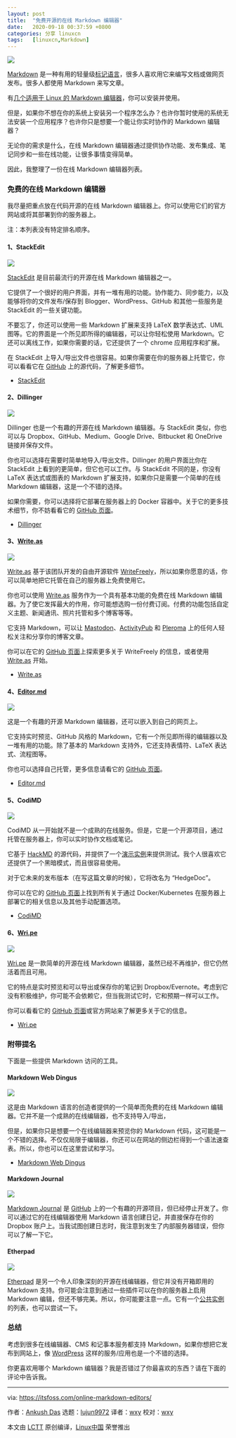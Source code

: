 ```yaml
---
layout: post
title:	"免费开源的在线 Markdown 编辑器"
date:	2020-09-18 00:37:59 +0800 
categories:	分享 linuxcn 
tags:	[linuxcn,Markdown]
---
```



![](/Asserts/Images//attachment/album/202009/18/003146ths3m8gnhi2hvs2m.jpg)


[Markdown](https://en.wikipedia.org/wiki/Markdown) 是一种有用的轻量级[标记语言](https://en.wikipedia.org/wiki/Markup_language)，很多人喜欢用它来编写文档或做网页发布。很多人都使用 Markdown 来写文章。


有[几个适用于 Linux 的 Markdown 编辑器](https://itsfoss.com/best-markdown-editors-linux/)，你可以安装并使用。


但是，如果你不想在你的系统上安装另一个程序怎么办？也许你暂时使用的系统无法安装一个应用程序？也许你只是想要一个能让你实时协作的 Markdown 编辑器？


无论你的需求是什么，在线 Markdown 编辑器通过提供协作功能、发布集成、笔记同步和一些在线功能，让很多事情变得简单。


因此，我整理了一份在线 Markdown 编辑器列表。


### 免费的在线 Markdown 编辑器


我尽量把重点放在代码开源的在线 Markdown 编辑器上。你可以使用它们的官方网站或将其部署到你的服务器上。


注：本列表没有特定排名顺序。


#### 1、StackEdit


![](/Asserts/Images//attachment/album/202009/18/003406ul7e637i02l29437.png)


[StackEdit](https://itsfoss.com/stackedit-markdown-editor/) 是目前最流行的开源在线 Markdown 编辑器之一。


它提供了一个很好的用户界面，并有一堆有用的功能。协作能力、同步能力，以及能够将你的文件发布/保存到 Blogger、WordPress、GitHub 和其他一些服务是 StackEdit 的一些关键功能。


不要忘了，你还可以使用一些 Markdown 扩展来支持 LaTeX 数学表达式、UML 图等。它的界面是一个所见即所得的编辑器，可以让你轻松使用 Markdown。它还可以离线工作，如果你需要的话，它还提供了一个 chrome 应用程序和扩展。


在 StackEdit 上导入/导出文件也很容易。如果你需要在你的服务器上托管它，你可以看看它在 [GitHub](https://github.com/benweet/stackedit) 上的源代码，了解更多细节。


* [StackEdit](https://stackedit.io/)


#### 2、Dillinger


![](/Asserts/Images//attachment/album/202009/18/003433n9h960ucxu22v6uz.jpg)


Dillinger 也是一个有趣的开源在线 Markdown 编辑器。与 StackEdit 类似，你也可以与 Dropbox、GitHub、Medium、Google Drive、Bitbucket 和 OneDrive 链接并保存文件。


你也可以选择在需要时简单地导入/导出文件。Dillinger 的用户界面比你在 StackEdit 上看到的更简单，但它也可以工作。与 StackEdit 不同的是，你没有 LaTeX 表达式或图表的 Markdown 扩展支持，如果你只是需要一个简单的在线 Markdown 编辑器，这是一个不错的选择。


如果你需要，你可以选择将它部署在服务器上的 Docker 容器中。关于它的更多技术细节，你不妨看看它的 [GitHub 页面](https://github.com/joemccann/dillinger)。


* [Dillinger](https://dillinger.io/)


#### 3、[Write.as](http://Write.as)


![](/Asserts/Images//attachment/album/202009/18/003449zy4aeumih4pdbpud.jpg)


[Write.as](http://Write.as) 基于该团队开发的自由开源软件 [WriteFreely](https://writefreely.org/)，所以如果你愿意的话，你可以简单地把它托管在自己的服务器上免费使用它。


你也可以使用 [Write.as](http://Write.as) 服务作为一个具有基本功能的免费在线 Markdown 编辑器。为了使它发挥最大的作用，你可能想选购一份付费订阅。付费的功能包括自定义主题、新闻通讯、照片托管和多个博客等等。


它支持 Markdown，可以让 [Mastodon](https://itsfoss.com/mastodon-open-source-alternative-twitter/)、[ActivityPub](https://en.wikipedia.org/wiki/ActivityPub) 和 [Pleroma](https://pleroma.social/) 上的任何人轻松关注和分享你的博客文章。


你可以在它的 [GitHub 页面](https://github.com/writeas/writefreely)上探索更多关于 WriteFreely 的信息，或者使用 [Write.as](http://Write.as) 开始。


* [Write.as](https://write.as/)


#### 4、[Editor.md](http://Editor.md)


![](/Asserts/Images//attachment/album/202009/18/003521l2x5aahgis6phyy8.jpg)


这是一个有趣的开源 Markdown 编辑器，还可以嵌入到自己的网页上。


它支持实时预览、GitHub 风格的 Markdown，它有一个所见即所得的编辑器以及一堆有用的功能。除了基本的 Markdown 支持外，它还支持表情符、LaTeX 表达式、流程图等。


你也可以选择自己托管，更多信息请看它的 [GitHub 页面](https://github.com/pandao/editor.md)。


* [Editor.md](http://editor.md.ipandao.com/en.html)


#### 5、CodiMD


![](/Asserts/Images//attachment/album/202009/18/003552mfhjsh0149ahmqa1.png)


CodiMD 从一开始就不是一个成熟的在线服务。但是，它是一个开源项目，通过托管在服务器上，你可以实时协作文档或笔记。


它基于 [HackMD](https://hackmd.io/) 的源代码，并提供了一个[演示实例](https://demo.codimd.org/)来提供测试。我个人很喜欢它还提供了一个黑暗模式，而且很容易使用。


对于它未来的发布版本（在写这篇文章的时候），它将改名为 “HedgeDoc”。


你可以在它的 [GitHub 页面](https://github.com/codimd/server)上找到所有关于通过 Docker/Kubernetes 在服务器上部署它的相关信息以及其他手动配置选项。


* [CodiMD](https://demo.codimd.org)


#### 6、[Wri.pe](http://Wri.pe)


![](/Asserts/Images//attachment/album/202009/18/003622iem2etmm9ghzxuz2.jpg)


[Wri.pe](http://Wri.pe) 是一款简单的开源在线 Markdown 编辑器，虽然已经不再维护，但它仍然活着而且可用。


它的特点是实时预览和可以导出或保存你的笔记到 Dropbox/Evernote。考虑到它没有积极维护，你可能不会依赖它，但当我测试它时，它和预期一样可以工作。


你可以看看它的 [GitHub 页面](https://github.com/masuidrive/open-wripe)或官方网站来了解更多关于它的信息。


* [Wri.pe](https://wri.pe/)


### 附带提名


下面是一些提供 Markdown 访问的工具。


#### Markdown Web Dingus


![](/Asserts/Images//attachment/album/202009/18/003649e9k2kkifzpkkkk9z.jpg)


这是由 Markdown 语言的创造者提供的一个简单而免费的在线 Markdown 编辑器。它并不是一个成熟的在线编辑器，也不支持导入/导出，


但是，如果你只是想要一个在线编辑器来预览你的 Markdown 代码，这可能是一个不错的选择。不仅仅局限于编辑器，你还可以在网站的侧边栏得到一个语法速查表。所以，你也可以在这里尝试和学习。


* [Markdown Web Dingus](https://daringfireball.net/projects/markdown/dingus)


#### Markdown Journal


![](/Asserts/Images//attachment/album/202009/18/003720hssx8pyf9dxzoxxd.jpg)


[Markdown Journal](https://markdownjournal.com/) 是 [GitHub](https://github.com/maciakl/MarkdownJournal) 上的一个有趣的开源项目，但已经停止开发了。你可以通过它的在线编辑器使用 Markdown 语言创建日记，并直接保存在你的 Dropbox 账户上。当我试图创建日志时，我注意到发生了内部服务器错误，但你可以了解一下它。


#### Etherpad


![](/Asserts/Images//attachment/album/202009/18/003749vm8d3j3fjf8lrg07.png)


[Etherpad](https://etherpad.org/) 是另一个令人印象深刻的开源在线编辑器，但它并没有开箱即用的 Markdown 支持。你可能会注意到通过一些插件可以在你的服务器上启用 Markdown 编辑，但还不够完美。所以，你可能要注意一点。它有一个[公共实例](https://github.com/ether/etherpad-lite/wiki/Sites-that-run-Etherpad-Lite)的列表，也可以尝试一下。


### 总结


考虑到很多在线编辑器、CMS 和记事本服务都支持 Markdown，如果你想把它发布到网站上，像 [WordPress](https://wordpress.com/) 这样的服务/应用也是一个不错的选择。


你更喜欢用哪个 Markdown 编辑器？我是否错过了你最喜欢的东西？请在下面的评论中告诉我。




---


via: <https://itsfoss.com/online-markdown-editors/>


作者：[Ankush Das](https://itsfoss.com/author/ankush/) 选题：[lujun9972](https://github.com/lujun9972) 译者：[wxy](https://github.com/wxy) 校对：[wxy](https://github.com/wxy)


本文由 [LCTT](https://github.com/LCTT/TranslateProject) 原创编译，[Linux中国](https://linux.cn/) 荣誉推出
